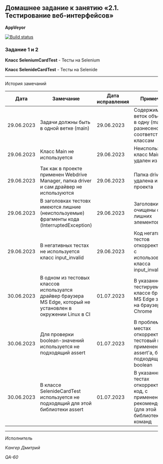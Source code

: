 ## Домашнее задание к занятию «2.1. Тестирование веб-интерфейсов»



**AppVeyor** 

[![Build status](https://ci.appveyor.com/api/projects/status/d8s7gse7xsafsl5b?svg=true)](https://ci.appveyor.com/project/Kanger79/hw-8-3)

### Задание 1 и 2


**Класс SeleniumCardTest** - Тесты на Selenium 

**Класс SelenideCardTest** - Тесты на Selenide 

***
 История замечаний

<table>
<thead>
<tr>
<th>Дата</th>
<th>Замечание</th>
<th>Дата исправления</th>
<th>Примечание</th>
</tr>
</thead>
<tbody>
<tr>
<td>29.06.2023</td>
<td>Задачи должны быть в одной ветке (main)</td>
<td>29.06.2023</td>
<td>Содержимое веток объеденино в одну (main), но разнесено по соответствующим классам</td>
</tr>
<tr>
<td>29.06.2023</td>
<td>Класс Main не используется </td>
<td>29.06.2023</td>
<td>Неиспользуемый класс Main удален из проекта</td>
</tr>
<tr>
<td>29.06.2023</td>
<td>Так как в проекте применен Webdrive Manager, папка driver и сам драйвер не используются</td>
<td>29.06.2023</td>
<td>Папка driver удалена из проекта</td>
</tr>
<tr>
<td>29.06.2023</td>
<td>В заголовках тестовх имеются лишние (неиспользуемые) фрагменты кода (InterruptedException)</td>
<td>29.06.2023</td>
<td>Заголовки тестов очищены от лишних элементов</td>
</tr>
<tr>
<td>29.06.2023</td>
<td>В негативных тестах не используется класс input_invalid </td>
<td>29.06.2023</td>
<td>Код негативных тестов откорректирован с использованием класса input_invalid </td>
</tr>
<tr>
<td>30.06.2023</td>
<td>В одном из тестовых классов используатся драйвер браузера MS Edge, который не установлен в окружении Linux в CI</td>
<td>01.07.2023</td>
<td>В указанном тестируемом классе браузер MS Edge заменен на браузер Google Chrome</td>
</tr>
<tr>
<td>30.06.2023</td>
<td>Для проверки boolean-значений используется не подходящий assert</td>
<td>01.07.2023</td>
<td>В проблемных местах откорректирован тестовый код с применением assert'а, более подходящего для boolean </td>
</tr>
<tr>
<td>30.06.2023</td>
<td>В классе SelenideCardTest используется не подходящий для этой библиотеки assert</td>
<td>01.07.2023</td>
<td>В указанных тестах откорректирован код, с применением рекомендованных (для этой библиотеки) команд</td>
</tr>
</tbody>
</table>



***

*Исполнитель*

*Кангер Дмитрий*

*QA-60*
